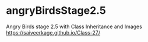 # angryBirdsStage2.5
Angry Birds stage 2.5 with Class Inheritance and Images
https://saiveerkage.github.io/Class-27/
